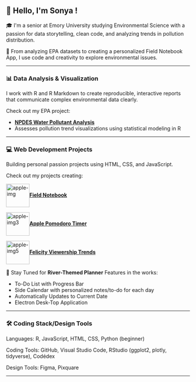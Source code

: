 ## 👋 Hello, I'm Sonya !

🎓 I'm a senior at Emory University studying Environmental Science with a passion for data storytelling, clean code, and analyzing trends in pollution distribution.

🌱 From analyzing EPA datasets to creating a personalized Field Notebook App, I use code and creativity to explore environmental issues.

---

### 📊 Data Analysis & Visualization
I work with R and R Markdown to create reproducible, interactive reports that communicate complex environmental data clearly.

Check out my EPA project:
- [**NPDES Water Pollutant Analysis**](https://github.com/sonya-dee/npdes_water_2024)  
- Assesses pollution trend visualizations using statistical modeling in R

---
### 💻 Web Development Projects
Building personal passion projects using HTML, CSS, and JavaScript.

Check out my projects creating: 

<img width="64" height="64" style="vertical-align: middle" middle style="margin-right: 6px" style="margin-top: 6px" alt="apple-img" src="https://github.com/user-attachments/assets/2bdad078-f67e-4ebf-b3da-c51ece8214da"/>[**Field Notebook**](https://github.com/sonya-dee/field_notebook)

<img width="64" height="64" style="vertical-align: middle" style="margin-right: 6px" style="margin-top: 6px" alt="apple-img3" src="https://github.com/user-attachments/assets/8f52df2d-979d-4a14-bd32-f5abd66baf8b"/>[**Apple Pomodoro Timer**](https://github.com/sonya-dee/apple_timer)

<img width="64" height="64" style="vertical-align: middle" style="margin-right: 6px" style="margin-top: 6px" alt="apple-img5" src="https://github.com/user-attachments/assets/d87bf86f-4dbf-419a-aff1-664313c704df" />[**Felicity Viewership Trends**](https://github.com/sonya-dee/felicity_thursdays_2024)

📝 Stay Tuned for **River-Themed Planner**
Features in the works: 
- To-Do List with Progress Bar
- Side Calendar with personalized notes/to-do for each day
- Automatically Updates to Current Date
- Electron Desk-Top Application

--- 
### 🛠️ Coding Stack/Design Tools 
Languages: R, JavaScript, HTML, CSS, Python (beginner)

Coding Tools: GitHub, Visual Studio Code, RStudio (ggplot2, plotly, tidyverse), Codédex

Design Tools: Figma, Pixquare 

---
